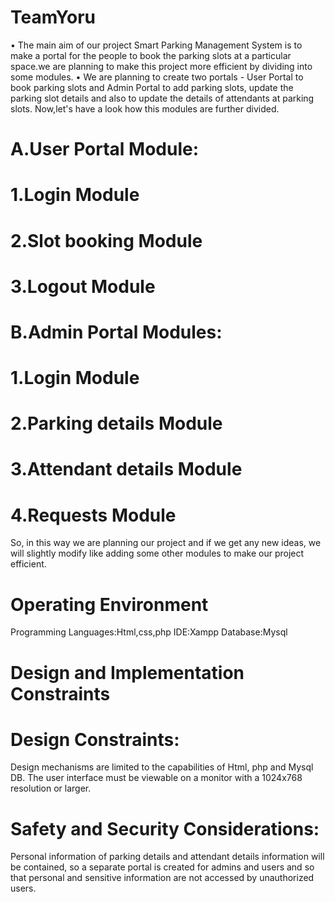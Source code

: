 # TeamYoru
• The main aim of our project Smart Parking Management System is to make a portal for the people to book the parking slots at a particular space.we are planning to make this         project more efficient by dividing into some modules.
• We are planning to create two portals - User Portal to book parking slots and Admin Portal to add parking slots, update the parking slot details and also to update the             details of attendants at parking slots.
Now,let's have a look how this modules are further divided.
# A.User Portal Module:
# 1.Login Module 
# 2.Slot booking Module 
# 3.Logout Module 
# B.Admin Portal Modules:
# 1.Login Module
# 2.Parking details Module 
# 3.Attendant details Module 
# 4.Requests Module 
So, in this way we are planning our project and if we get any new ideas, we will slightly modify like adding some other modules to make our project efficient.
# Operating Environment
Programming Languages:Html,css,php
IDE:Xampp
Database:Mysql
# Design and Implementation Constraints
# Design Constraints:
Design mechanisms are limited to the capabilities of Html, php and Mysql DB. The user interface must be viewable on a monitor with a 1024x768 resolution or larger.
# Safety and Security Considerations:
Personal information of parking details and attendant details information will be contained, so a separate portal is created for admins and users and so that personal and sensitive information are not accessed by unauthorized users.

